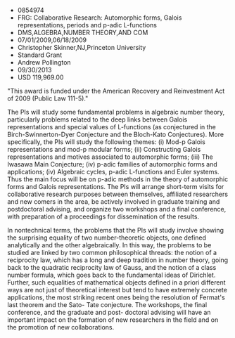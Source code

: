 
* 0854974
* FRG: Collaborative Research: Automorphic forms, Galois representations, periods and p-adic L-functions
* DMS,ALGEBRA,NUMBER THEORY,AND COM
* 07/01/2009,06/18/2009
* Christopher Skinner,NJ,Princeton University
* Standard Grant
* Andrew Pollington
* 09/30/2013
* USD 119,969.00

"This award is funded under the American Recovery and Reinvestment Act of 2009
(Public Law 111-5)."

The PIs will study some fundamental problems in algebraic number theory,
particularly problems related to the deep links between Galois representations
and special values of L-functions (as conjectured in the Birch-Swinnerton-Dyer
Conjecture and the Bloch-Kato Conjectures). More specifically, the PIs will
study the following themes: (i) Mod-p Galois representations and mod-p modular
forms; (ii) Constructing Galois representations and motives associated to
automorphic forms; (iii) The Iwasawa Main Conjecture; (iv) p-adic families of
automorphic forms and applications; (iv) Algebraic cycles, p-adic L-functions
and Euler systems. Thus the main focus will be on p-adic methods in the theory
of automorphic forms and Galois representations. The PIs will arrange short-term
visits for collaborative research purposes between themselves, affiliated
researchers and new comers in the area, be actively involved in graduate
training and postdoctoral advising, and organize two workshops and a final
conference, with preparation of a proceedings for dissemination of the results.

In nontechnical terms, the problems that the PIs will study involve showing the
surprising equality of two number-theoretic objects, one defined analytically
and the other algebraically. In this way, the problems to be studied are linked
by two common philosophical threads: the notion of a reciprocity law, which has
a long and deep tradition in number theory, going back to the quadratic
reciprocity law of Gauss, and the notion of a class number formula, which goes
back to the fundamental ideas of Dirichlet. Further, such equalities of
mathematical objects defined in a priori different ways are not just of
theoretical interest but tend to have extremely concrete applications, the most
striking recent ones being the resolution of Fermat's last theorem and the Sato-
Tate conjecture. The workshops, the final conference, and the graduate and post-
doctoral advising will have an important impact on the formation of new
researchers in the field and on the promotion of new collaborations.
